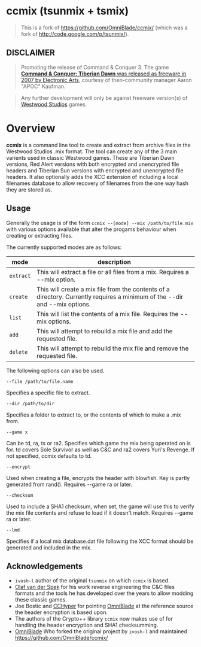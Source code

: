 # ccmix (tsunmix + tsmix)

> This is a fork of https://github.com/OmniBlade/ccmix/ (which was a fork of http://code.google.com/p/tsunmix/).

## **DISCLAIMER**

> Promoting the release of Command & Conquer 3.
> The game [**Command & Conquer: Tiberian Dawn** was released as freeware in 2007 by Electronic Arts](https://en.wikipedia.org/wiki/Command_%26_Conquer_\(1995_video_game\)), 
> courtesy of then-community manager Aaron "APOC" Kaufman. 

> Any further development will only be against freeware version(s) of [Westwood Studios](https://en.wikipedia.org/wiki/Westwood_Studios) games.

# Overview

**ccmix** is a command line tool to create and extract from archive files in the Westwood Studios .mix format. The tool can create any of the 3 main varients used in classic Westwood games. These are Tiberian Dawn versions, Red Alert versions with both encrypted and unencrypted file headers and Tiberian Sun versions with encrypted and unencrypted file headers. It also optionally adds the XCC extension of including a local filenames database to allow recovery of filenames from the one way hash they are stored as.

## Usage

Generally the usage is of the form `ccmix --[mode] --mix /path/to/file.mix` with various options available that alter the progams behaviour when creating or extracting files. 

The currently supported modes are as follows:

|mode|description|
|---|---|
|`extract`|This will extract a file or all files from a mix. Requires a --mix option.|
|`create`|This will create a mix file from the contents of a directory. Currently requires a minimum of the --dir and --mix options.|
|`list`|This will list the contents of a mix file. Requires the --mix options.|
|`add`|This will attempt to rebuild a mix file and add the requested file.|
|`delete`|This will attempt to rebuild the mix file and remove the requested file.|

The following options can also be used.

`--file /path/to/file.name`

Specifies a specific file to extract.

`--dir /path/to/dir`

Specifies a folder to extract to, or the contents of which to make a .mix from.

`--game x`

Can be td, ra, ts or ra2. Specifies which game the mix being operated on is for. td covers Sole Survivor as well as C&C and ra2 covers Yuri's Revenge. If not specified, ccmix defaults to td.

`--encrypt`

Used when creating a file, encrypts the header with blowfish. Key is partly generated from rand(). Requires --game ra or later.

`--checksum`

Used to include a SHA1 checksum, when set, the game will use this to verify the mix file contents and refuse to load if it doesn't match. Requires --game ra or later.

`--lmd`

Specifies if a local mix database.dat file following the XCC format should be generated and included in the mix.

## Acknowledgements

 * `ivosh-l` author of the original `tsunmix` on which `ccmix` is based.
 * [Olaf van der Spek](https://github.com/OlafvdSpek) for his work reverse engineering the C&C files formats and the tools he has developed over the years to allow modding these classic games.
 * Joe Bostic and [CCHyper](https://github.com/CCHyper) for pointing [OmniBlade](https://github.com/OmniBlade) at the reference source the header encryption is based upon.
 * The authors of the Crypto++ library `ccmix` now makes use of for handling the header encryption and SHA1 checksumming.
 * [OmniBlade](https://github.com/OmniBlade) Who forked the original project by `ivosh-l` and maintained https://github.com/OmniBlade/ccmix/

